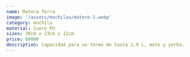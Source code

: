 ```yaml
---
name: Matera Terra
image: '/assets/mochilas/matero-1.webp'
category: mochila
material: Cuero PU
sizes: 38cm x 23cm x 12cm
price: 60000
description: Capacidad para un termo de hasta 1.9 L, mate y yerba.
---
```

